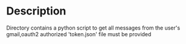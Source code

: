 # Description
Directory contains a python script to get all messages from the user's gmail,oauth2 authorized 'token.json' file must be provided 
